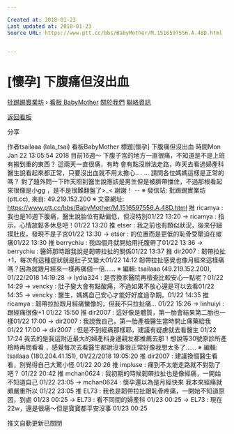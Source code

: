 ```yaml
---

Created at: 2018-01-23
Last updated at: 2018-01-23
Source URL: https://www.ptt.cc/bbs/BabyMother/M.1516597556.A.48D.html


---
```


# [懷孕] 下腹痛但沒出血


[批踢踢實業坊](https://www.ptt.cc/) › [看板 BabyMother](https://www.ptt.cc/bbs/BabyMother/index.html) [關於我們](https://www.ptt.cc/about.html) [聯絡資訊](https://www.ptt.cc/contact.html)

[返回看板](https://www.ptt.cc/bbs/BabyMother/index.html)

分享

作者tsailaaa (lala\_tsai)
看板BabyMother
標題\[懷孕\] 下腹痛但沒出血
時間Mon Jan 22 13:05:54 2018
目前16週～ 下腹子宮的地方一直很痛，不知道是不是上班有搬到重的東西？ 這兩天一直很痛，有時 會有點沒辦法走路，昨天去看過婦產科醫生說看起來都正常，只要沒出血就不用太擔心.. . ... 請問各位媽媽這樣是正常的嗎？ 對了題外問一下昨天照到醫生說應該是男生但是被臍帶擋住，不過那根看起來很像是小gg ，是不是很難翻盤了>\_< 謝謝！ -- ※ 發信站: 批踢踢實業坊(ptt.cc), 來自: 49.219.152.200 ※ 文章網址: <https://www.ptt.cc/bbs/BabyMother/M.1516597556.A.48D.html>
推 ricamya : 我也是16週下腹痛，醫生說胎位有點偏低，但沒特別01/22 13:20
→ ricamya : 指示，心情放鬆多休息吧！01/22 13:20
推 etser : 我之前也有類似狀況，後來仔細摸肚皮，發現不是子宮01/22 13:30
→ etser : 的位置而是更低的恥骨受壓迫在痠痛01/22 13:30
推 berrychiu : 我四個月就開始用托腹帶了01/22 13:36
→ berrychiu : 醫師那時跟我說是韌帶拉扯的關係01/22 13:37
推 dir2007 : 韌帶拉扯+1，每次有這種症狀就是肚子又變大01/22 14:12
韌帶拉扯感覺也像月經來這樣痛嗎？因為就跟月經來一樣再痛個一倍...... ※ 編輯: tsailaaa (49.219.152.200), 01/22/2018 14:19:28
→ lydia324 : 是否換家醫院再檢查比較安心一點呢？01/22 14:29
→ vencky : 肚子變大會有點酸痛，不過如果不放心還是可以去看01/22 14:35
→ vencky : 醫生，媽媽自己安心才能好好度過孕期。01/22 14:35
推 ricamya : 韌帶拉扯跟月經痛蠻像的，但我不只拉扯痛... 01/22 15:26
→ linhuiyi : 跟經痛很像+1 01/22 15:50
推 dir2007 : 這好像是體質，第一胎會結果第二胎也一樣01/22 17:00
→ dir2007 : 我說我自己，第一胎產檢醫生當時開止痛藥給我01/22 17:00
→ dir2007 : 但是不到經痛那樣耶，建議有疑慮就去看醫生 01/22 17:24
我去的是我這附近最大的婦產科身邊親友都推薦去那！想說等30號原診所產檢時再問看看 ，感覺每次去看醫生都說沒事很正常好像我想太多了...... ※ 編輯: tsailaaa (180.204.41.151), 01/22/2018 19:05:20
推 dir2007 : 建議換個醫生看看，別覺得自己大驚小怪 01/22 20:26
推 impluse : 痛到不太能走路就不對勁了吧？ 01/22 20:42
推 mchan0624 : 我初期的時候韌帶拉扯也是像經痛，一開始不知道自己 01/22 23:05
→ mchan0624 : 懷孕還以為是月經快來 我本來經痛就頗嚴重所以 01/22 23:05
推 EL73 : 我也是韌帶拉扯跟恥骨疼痛，一開始不知道原因，到處 01/23 00:25
→ EL73 : 看不同間的婦產科 01/23 00:25
→ EL73 : 現在22w，還是很痛～但是寶寶都平安沒事 01/23 00:25

推文自動更新已關閉

